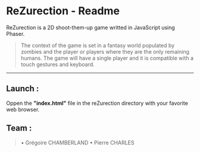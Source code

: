 **ReZurection - Readme**
===================

ReZurection is a 2D shoot-them-up game writted in JavaScript using Phaser. 

>The context of the game is set in a fantasy world populated by zombies and the player or players where they are the only remaining humans. The game will have a single player and it is compatible with a touch gestures and keyboard.

----------

**Launch :**
-------

 Oppen the **"index.html"** file in the reZurection directory with your favorite web browser.

**Team :**
-------

>• Grégoire CHAMBERLAND
>• Pierre CHARLES

